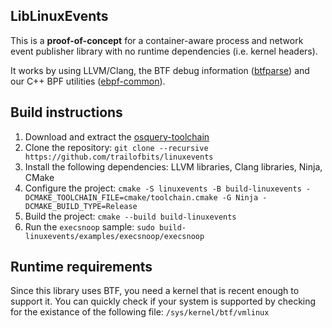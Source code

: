 ## LibLinuxEvents

This is a **proof-of-concept** for a container-aware process and network event publisher library with no runtime dependencies (i.e. kernel headers).

It works by using LLVM/Clang, the BTF debug information ([btfparse](https://github.com/trailofbits/btfparse)) and our C++ BPF utilities ([ebpf-common](https://github.com/trailofbits/ebpf-common)).

## Build instructions

1. Download and extract the [osquery-toolchain](https://github.com/osquery/osquery-toolchain)
2. Clone the repository: `git clone --recursive https://github.com/trailofbits/linuxevents`
3. Install the following dependencies: LLVM libraries, Clang libraries, Ninja, CMake
4. Configure the project: `cmake -S linuxevents -B build-linuxevents -DCMAKE_TOOLCHAIN_FILE=cmake/toolchain.cmake -G Ninja -DCMAKE_BUILD_TYPE=Release`
5. Build the project: `cmake --build build-linuxevents`
6. Run the `execsnoop` sample: `sudo build-linuxevents/examples/execsnoop/execsnoop`

## Runtime requirements

Since this library uses BTF, you need a kernel that is recent enough to support it. You can quickly check if your system is supported by checking for the existance of the following file: `/sys/kernel/btf/vmlinux`

